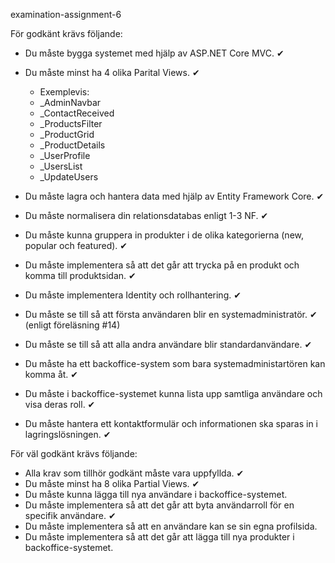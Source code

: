 examination-assignment-6


För godkänt krävs följande:

- Du måste bygga systemet med hjälp av ASP.NET Core MVC. ✔							
- Du måste minst ha 4 olika Parital Views. ✔ 
	- Exemplevis:
	- _AdminNavbar 
	- _ContactReceived
	- _ProductsFilter
	- _ProductGrid
	- _ProductDetails
	- _UserProfile
	- _UsersList
	- _UpdateUsers	
	
- Du måste lagra och hantera data med hjälp av Entity Framework Core. ✔
- Du måste normalisera din relationsdatabas enligt 1-3 NF. ✔		
- Du måste kunna gruppera in produkter i de olika kategorierna (new, popular och featured).	✔
- Du måste implementera så att det går att trycka på en produkt och komma till produktsidan. ✔
- Du måste implementera Identity och rollhantering.	✔
- Du måste se till så att första användaren blir en systemadministratör. ✔ (enligt föreläsning #14)	
- Du måste se till så att alla andra användare blir standardanvändare. ✔
- Du måste ha ett backoffice-system som bara systemadministartören kan komma åt. ✔
- Du måste i backoffice-systemet kunna lista upp samtliga användare och visa deras roll. ✔
- Du måste hantera ett kontaktformulär och informationen ska sparas in i lagringslösningen.	✔


För väl godkänt krävs följande:

- Alla krav som tillhör godkänt måste vara uppfyllda. ✔		
- Du måste minst ha 8 olika Partial Views. ✔
- Du måste kunna lägga till nya användare i backoffice-systemet.
- Du måste implementera så att det går att byta användarroll för en specifik användare.	✔
- Du måste implementera så att en användare kan se sin egna profilsida. 
- Du måste implementera så att det går att lägga till nya produkter i backoffice-systemet.

